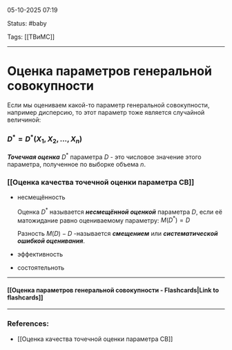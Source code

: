 
05-10-2025 07:19

Status: #baby 

Tags: [[ТВиМС]]

---
# Оценка параметров генеральной совокупности

Если мы оцениваем какой-то параметр генеральной совокупности, например дисперсию, то этот параметр тоже является случайной величиной:

### $D^* = D^*(X_1, X_2, \dots, X_n)$

***Точечная оценка*** $D^*$ параметра $D$ - это числовое значение этого параметра, полученное по выборке объема $n$.

### [[Оценка качества точечной оценки параметра СВ]]

- несмещённость
	
	Оценка $D^*$ называется ***несмещённой оценкой*** параметра $D$, если её матожидание равно оцениваемому параметру:
	$M(D^*) = D$ 
	
	Разность $M(D) - D$ -называется ***смещением*** или ***систематической ошибкой оценивания***.
	
- эффективность
- состоятельноть

----
#### [[Оценка параметров генеральной совокупности - Flashcards|Link to flashcards]]



---
### References:

- [[Оценка качества точечной оценки параметра СВ]]